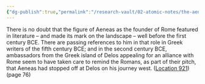 ```yaml
---
{"dg-publish":true,"permalink":"/research-vault/02-atomic-notes/the-aeneas-myth-was-not-purely-invented-but-had-longstanding-roots-in-mythology-before-virgil-put-pen-to-paper/"}
---
```


There is no doubt that the figure of Aeneas as the founder of Rome featured in literature – and made its mark on the landscape – well before the first century BCE. There are passing references to him in that role in Greek writers of the fifth century BCE; and in the second century BCE, ambassadors from the Greek island of Delos appealing for an alliance with Rome seem to have taken care to remind the Romans, as part of their pitch, that Aeneas had stopped off at Delos on his journey west. ([Location 921](https://readwise.io/to_kindle?action=open&asin=B0108U7IHO&location=921)) (page 76)